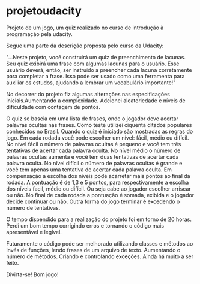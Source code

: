 # projetoudacity

Projeto de um jogo, um quiz realizado no curso de introdução à programação pela udacity.

Segue uma parte da descrição proposta pelo curso da Udacity:

"...Neste projeto, você construirá um quiz de preenchimento de lacunas.
Seu quiz exibirá uma frase com algumas lacunas para o usuário.
Esse usuário deverá, então, ser instruído a preencher cada lacuna corretamente para completar a frase.
Isso pode ser usado como uma ferramenta para auxiliar os estudos, ajudando a lembrar um vocabulário importante!"

No decorrer do projeto fiz algumas alterações nas especificações iniciais.Aumentando a complexidade.
Adcionei aleatoriedade e níveis de dificuldade com contagem de pontos.

O quiz se baseia em uma lista de frases, onde o jogador deve acertar palavras ocultas nas frases.
Como teste utilizei ciquenta ditados populares conhecidos no Brasil.
Quando o quiz é iniciado são mostradas as regras do jogo.
Em cada rodada você pode escolher um nível: fácil, médio ou difícil.
No nível fácil o número de palavras ocultas é pequeno e você tem três tentativas de acertar cada palavra oculta.
No nível médio o número de palavras ocultas aumenta e você tem duas tentativas de acertar cada palavra oculta.
No nível difícil o número de palavras ocultas é grande e você tem apenas uma tentativa de acertar cada palavra oculta.
Em compensação a escolha dos níveis pode acarretar mais pontos ao final da rodada. A pontuação é de 1,3 e 5 pontos,
para respectivamente a escolha dos níveis facil, médio ou difícil. Ou seja cabe ao jogador escolher arriscar ou não.
No final de cada rodada a pontuação é somada, exibida e o jogador decide continuar ou não. Outra forma do jogo terminar é excedendo
o número de tentativas.

O tempo dispendido para a realização do projeto foi em torno de 20 horas.
Perdi um bom tempo corrigindo erros e tornando o código mais apresentável e legível.

Futuramente o código pode ser melhorado utilizando classes e métodos ao invés de funções, lendo frases de um arquivo de texto.
Aumentando o número de métodos. Criando e controlando exceções. Ainda há muito a ser feito.

Divirta-se! Bom jogo!








